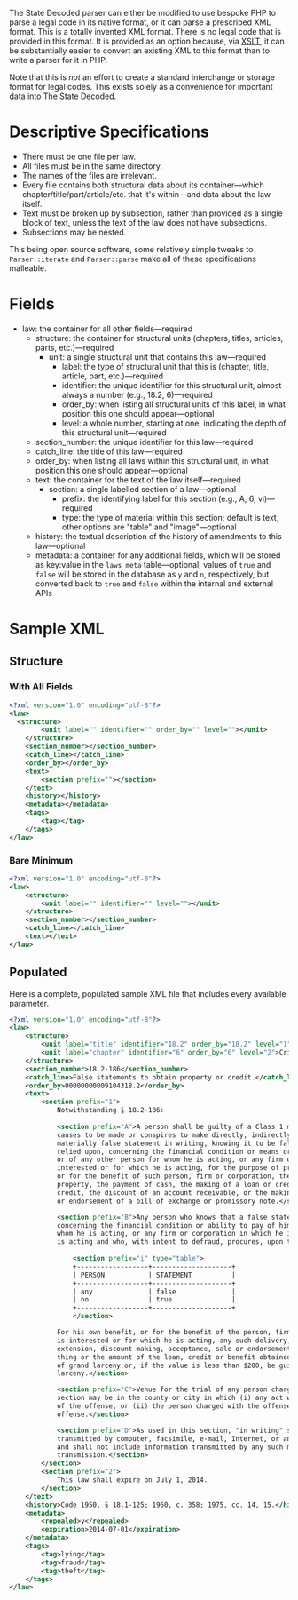 The State Decoded parser can either be modified to use bespoke PHP to parse a legal code in its native format, or it can parse a prescribed XML format. This is a totally invented XML format. There is no legal code that is provided in this format. It is provided as an option because, via [XSLT](http://en.wikipedia.org/wiki/XSLT), it can be substantially easier to convert an existing XML to this format than to write a parser for it in PHP.

Note that this is *not* an effort to create a standard interchange or storage format for legal codes. This exists solely as a convenience for important data into The State Decoded.

# Descriptive Specifications

* There must be one file per law.
* All files must be in the same directory.
* The names of the files are irrelevant.
* Every file contains both structural data about its container—which chapter/title/part/article/etc. that it's within—and data about the law itself.
* Text must be broken up by subsection, rather than provided as a single block of text, unless the text of the law does not have subsections.
* Subsections may be nested.

This being open source software, some relatively simple tweaks to `Parser::iterate` and `Parser::parse` make all of these specifications malleable.

# Fields
* law: the container for all other fields—required
  * structure: the container for structural units (chapters, titles, articles, parts, etc.)—required
    * unit: a single structural unit that contains this law—required
      * label: the type of structural unit that this is (chapter, title, article, part, etc.)—required
      * identifier: the unique identifier for this structural unit, almost always a number (e.g., 18.2, 6)—required
      * order_by: when listing all structural units of this label, in what position this one should appear—optional
      * level: a whole number, starting at one, indicating the depth of this structural unit—required
  * section_number: the unique identifier for this law—required
  * catch_line: the title of this law—required
  * order_by: when listing all laws within this structural unit, in what position this one should appear—optional
  * text: the container for the text of the law itself—required
    * section: a single labelled section of a law—optional
      * prefix: the identifying label for this section (e.g., A, 6, vi)—required
      * type: the type of material within this section; default is text, other options are "table" and "image"—optional
  * history: the textual description of the history of amendments to this law—optional
  * metadata: a container for any additional fields, which will be stored as key:value in the `laws_meta` table—optional; values of `true` and `false` will be stored in the database as `y` and `n`, respectively, but converted back to `true` and `false` within the internal and external APIs

# Sample XML

## Structure

### With All Fields
```xml
<?xml version="1.0" encoding="utf-8"?>
<law>
  <structure>
		<unit label="" identifier="" order_by="" level=""></unit>
	</structure>
	<section_number></section_number>
	<catch_line></catch_line>
	<order_by></order_by>
	<text>
		<section prefix=""></section>
	</text>
	<history></history>
	<metadata></metadata>
	<tags>
		<tag></tag>
	</tags>
</law>
```

### Bare Minimum
```xml
<?xml version="1.0" encoding="utf-8"?>
<law>
	<structure>
		<unit label="" identifier="" level=""></unit>
	</structure>
	<section_number></section_number>
	<catch_line></catch_line>
	<text></text>
</law>
```

## Populated
Here is a complete, populated sample XML file that includes every available parameter.

```xml
<?xml version="1.0" encoding="utf-8"?>
<law>
	<structure>
		<unit label="title" identifier="18.2" order_by="18.2" level="1">Crimes and Offenses Generally</unit>
		<unit label="chapter" identifier="6" order_by="6" level="2">Crimes Involving Fraud</unit>
	</structure>
	<section_number>18.2-186</section_number>
	<catch_line>False statements to obtain property or credit.</catch_line>
	<order_by>00000000009104318.2</order_by>
	<text>
		<section prefix="1">
			Notwithstanding § 18.2-186:
			
			<section prefix="A">A person shall be guilty of a Class 1 misdemeanor if he makes,
			causes to be made or conspires to make directly, indirectly or through an agency, any
			materially false statement in writing, knowing it to be false and intending that it be
			relied upon, concerning the financial condition or means or ability to pay of himself,
			or of any other person for whom he is acting, or any firm or corporation in which he is
			interested or for which he is acting, for the purpose of procuring, for his own benefit
			or for the benefit of such person, firm or corporation, the delivery of personal
			property, the payment of cash, the making of a loan or credit, the extension of a
			credit, the discount of an account receivable, or the making, acceptance, discount, sale
			or endorsement of a bill of exchange or promissory note.</section>

			<section prefix="B">Any person who knows that a false statement has been made in writing
			concerning the financial condition or ability to pay of himself or of any person for
			whom he is acting, or any firm or corporation in which he is interested or for which he
			is acting and who, with intent to defraud, procures, upon the faith thereof.
			
				<section prefix="i" type="table">
				+------------------+--------------------+
				| PERSON           | STATEMENT          |
				+------------------+--------------------+
				| any              | false              |
				| no               | true               |
				+------------------+--------------------+
				</section>

			For his own benefit, or for the benefit of the person, firm or corporation in which he
			is interested or for which he is acting, any such delivery, payment, loan, credit,
			extension, discount making, acceptance, sale or endorsement, shall, if the value of the
			thing or the amount of the loan, credit or benefit obtained is $200 or more, be guilty
			of grand larceny or, if the value is less than $200, be guilty of petit
			larceny.</section>

			<section prefix="C">Venue for the trial of any person charged with an offense under this
			section may be in the county or city in which (i) any act was performed in furtherance
			of the offense, or (ii) the person charged with the offense resided at the time of the
			offense.</section>

			<section prefix="D">As used in this section, "in writing" shall include information
			transmitted by computer, facsimile, e-mail, Internet, or any other electronic medium,
			and shall not include information transmitted by any such medium by voice
			transmission.</section>
		</section>
		<section prefix="2">
			This law shall expire on July 1, 2014.
		</section>
	</text>
	<history>Code 1950, § 18.1-125; 1960, c. 358; 1975, cc. 14, 15.</history>
	<metadata>
		<repealed>y</repealed>
		<expiration>2014-07-01</expiration>
	</metadata>
	<tags>
		<tag>lying</tag>
		<tag>fraud</tag>
		<tag>theft</tag>
	</tags>
</law>
```
